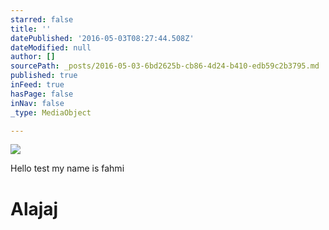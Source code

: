 ```yaml
---
starred: false
title: ''
datePublished: '2016-05-03T08:27:44.508Z'
dateModified: null
author: []
sourcePath: _posts/2016-05-03-6bd2625b-cb86-4d24-b410-edb59c2b3795.md
published: true
inFeed: true
hasPage: false
inNav: false
_type: MediaObject

---
```

![](https://the-grid-user-content.s3-us-west-2.amazonaws.com/95ab9c55-4914-4c19-add6-ff22e8a4ab10.jpg)

Hello test my name is fahmi

# Alajaj